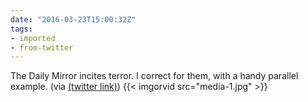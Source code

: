 ```yaml
---
date: "2016-03-23T15:00:32Z"
tags:
- imported
- from-twitter
---
```

The Daily Mirror incites terror. I correct for them, with a handy parallel example. \(via [(twitter link)](/twitter/#/seb_ly/status/7126324125645332480)\) {{< imgorvid src="media-1.jpg" >}}
